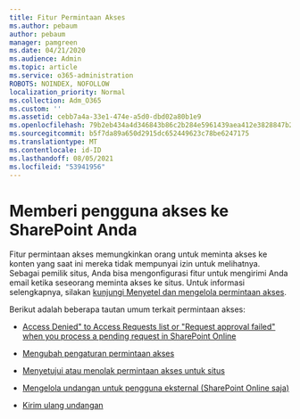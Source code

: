 ```yaml
---
title: Fitur Permintaan Akses
ms.author: pebaum
author: pebaum
manager: pamgreen
ms.date: 04/21/2020
ms.audience: Admin
ms.topic: article
ms.service: o365-administration
ROBOTS: NOINDEX, NOFOLLOW
localization_priority: Normal
ms.collection: Adm_O365
ms.custom: ''
ms.assetid: cebb7a4a-33e1-474e-a5d0-dbd02a80b1e9
ms.openlocfilehash: 79b2eb434a4d346843b86c2b284e5961439aea412e3828847b28927a08f17a70
ms.sourcegitcommit: b5f7da89a650d2915dc652449623c78be6247175
ms.translationtype: MT
ms.contentlocale: id-ID
ms.lasthandoff: 08/05/2021
ms.locfileid: "53941956"
---
```

# <a name="give-users-access-to-sharepoint-site"></a>Memberi pengguna akses ke SharePoint Anda

Fitur permintaan akses memungkinkan orang untuk meminta akses ke konten yang saat ini mereka tidak mempunyai izin untuk melihatnya. Sebagai pemilik situs, Anda bisa mengonfigurasi fitur untuk mengirimi Anda email ketika seseorang meminta akses ke situs. Untuk informasi selengkapnya, silakan [kunjungi Menyetel dan mengelola permintaan akses](https://support.office.com/article/set-up-and-manage-access-requests-94b26e0b-2822-49d4-929a-8455698654b3).

Berikut adalah beberapa tautan umum terkait permintaan akses:

- [Access Denied" to Access Requests list or "Request approval failed" when you process a pending request in SharePoint Online](https://docs.microsoft.com/sharepoint/support/sharing-and-permissions/request-approval-failed)

- [Mengubah pengaturan permintaan akses](https://support.office.com/article/set-up-and-manage-access-requests-94b26e0b-2822-49d4-929a-8455698654b3#bk_enableallow)

- [Menyetujui atau menolak permintaan akses untuk situs](https://support.office.com/article/set-up-and-manage-access-requests-94b26e0b-2822-49d4-929a-8455698654b3#__toc374462558)

- [Mengelola undangan untuk pengguna eksternal (SharePoint Online saja)](https://support.office.com/article/set-up-and-manage-access-requests-94b26e0b-2822-49d4-929a-8455698654b3#__toc334189260)

- [Kirim ulang undangan](https://support.office.com/article/set-up-and-manage-access-requests-94b26e0b-2822-49d4-929a-8455698654b3#__toc374462560)



